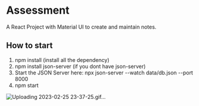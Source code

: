 # Assessment

A React Project with Material UI to create and maintain notes.

## How to start



1. npm install (install all the dependency)
2. npm install json-server (if you dont have json-server)
3. Start the JSON Server here: npx json-server --watch data/db.json --port 8000
4. npm start

![Uploading 2023-02-25 23-37-25.gif…]()
